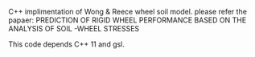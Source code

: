 C++ implimentation of Wong & Reece wheel soil model.
please refer the papaer:
PREDICTION OF RIGID WHEEL PERFORMANCE BASED ON THE ANALYSIS OF SOIL
-WHEEL STRESSES

This code depends C++ 11 and gsl.
